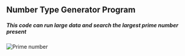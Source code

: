 ## Number Type Generator Program

##### This code can run large data and search the largest prime number present

![Prime number]()